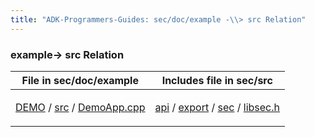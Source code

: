 ```yaml
---
title: "ADK-Programmers-Guides: sec/doc/example -\\> src Relation"
---
```


### example→ src Relation

| File in sec/doc/example | Includes file in sec/src |
|----|----|
| <p><a href="dir_60e25c46934361ce83ab9c92766077ab.md">DEMO</a> / <a href="dir_6a23c0218920424caf6f72d8e4bb8037.md">src</a> / <a href="_demo_app_8cpp.md">DemoApp.cpp</a></p> | <p><a href="dir_b923322e571c7bbbdf8ca0235601f24c.md">api</a> / <a href="dir_a4bd7de3367ab1637f06ad0eeada778b.md">export</a> / <a href="dir_f7f8126e2ed8b92f6435c9f330cc6acf.md">sec</a> / <a href="libsec_8h.md">libsec.h</a></p> |

